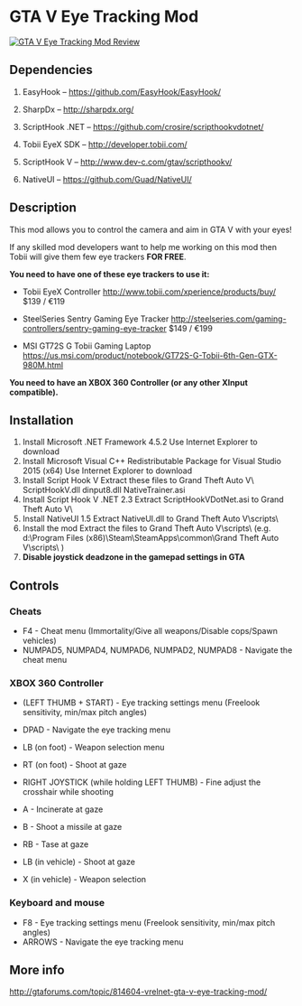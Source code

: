 # GTA V Eye Tracking Mod
[![GTA V Eye Tracking Mod Review](https://i.ytimg.com/vi_webp/RqayFa_nSXs/mqdefault.webp)](https://www.youtube.com/watch?v=6UQdwbOINm4)

## Dependencies

1.	EasyHook – https://github.com/EasyHook/EasyHook/

2.	SharpDx – http://sharpdx.org/

3.	ScriptHook .NET – https://github.com/crosire/scripthookvdotnet/

4.	Tobii EyeX SDK – http://developer.tobii.com/

5.	ScriptHook V – http://www.dev-c.com/gtav/scripthookv/

6.	NativeUI – https://github.com/Guad/NativeUI/

## Description

This mod allows you to control the camera and aim in GTA V with your eyes!
 
If any skilled mod developers want to help me working on this mod then Tobii will give them few eye trackers **FOR FREE**.

**You need to have one of these eye trackers to use it:**
- Tobii EyeX Controller
http://www.tobii.com/xperience/products/buy/
$139 / €119
 
- SteelSeries Sentry Gaming Eye Tracker
http://steelseries.com/gaming-controllers/sentry-gaming-eye-tracker
$149 / €199

- MSI GT72S G Tobii Gaming Laptop
https://us.msi.com/product/notebook/GT72S-G-Tobii-6th-Gen-GTX-980M.html

**You need to have an XBOX 360 Controller (or any other XInput compatible).**

## Installation

1. Install Microsoft .NET Framework 4.5.2 
Use Internet Explorer to download
2. Install Microsoft Visual C++ Redistributable Package for Visual Studio 2015 (x64) 
Use Internet Explorer to download
3. Install Script Hook V 
Extract these files to Grand Theft Auto V\ 
ScriptHookV.dll 
dinput8.dll 
NativeTrainer.asi 
4. Install Script Hook V .NET 2.3 
Extract ScriptHookVDotNet.asi to Grand Theft Auto V\ 
5. Install NativeUI 1.5 
Extract NativeUI.dll to Grand Theft Auto V\scripts\ 
6. Install the mod 
Extract the files to Grand Theft Auto V\scripts\ 
(e.g. d:\Program Files (x86)\Steam\SteamApps\common\Grand Theft Auto V\scripts\ ) 
7. **Disable joystick deadzone in the gamepad settings in GTA**

## Controls
### Cheats
- F4 - Cheat menu (Immortality/Give all weapons/Disable cops/Spawn vehicles) 
- NUMPAD5, NUMPAD4, NUMPAD6, NUMPAD2, NUMPAD8 - Navigate the cheat menu 

### XBOX 360 Controller
- (LEFT THUMB + START) - Eye tracking settings menu (Freelook sensitivity, min/max pitch angles) 
- DPAD - Navigate the eye tracking menu 

- LB (on foot) - Weapon selection menu 
- RT (on foot) - Shoot at gaze 
- RIGHT JOYSTICK (while holding LEFT THUMB) - Fine adjust the crosshair while shooting 

- A - Incinerate at gaze 
- B - Shoot a missile at gaze 
- RB - Tase at gaze 

- LB (in vehicle) - Shoot at gaze 
- X (in vehicle) - Weapon selection 

### Keyboard and mouse
- F8 - Eye tracking settings menu (Freelook sensitivity, min/max pitch angles) 
- ARROWS - Navigate the eye tracking menu 

## More info
http://gtaforums.com/topic/814604-vrelnet-gta-v-eye-tracking-mod/
